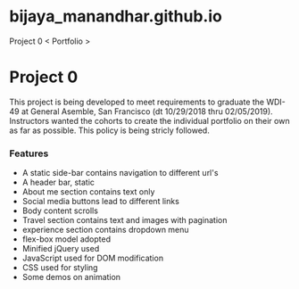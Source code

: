 # bijaya_manandhar.github.io
Project 0 &lt; Portfolio >
# Project 0 <Portfolio>
This project is being developed to meet requirements to graduate the WDI-49 at General Asemble, San Francisco (dt 10/29/2018 thru 02/05/2019). Instructors wanted the cohorts to create the individual portfolio on their own as far as possible. This policy is being stricly followed. 

### Features

* A static side-bar contains navigation to different url's
* A header bar, static
* About me section contains text only
* Social media buttons lead to different links
* Body content scrolls
* Travel section contains text and images with pagination
* experience section contains dropdown menu
* flex-box model adopted
* Minified jQuery used
* JavaScript used for DOM modification
* CSS used for styling
* Some demos on animation
